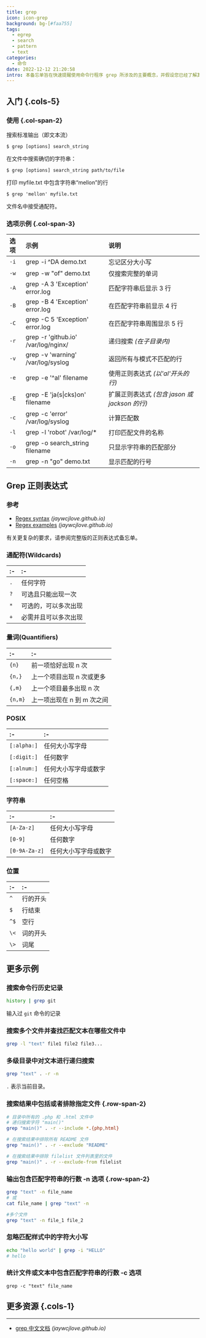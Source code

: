 ```yaml
---
title: grep
icon: icon-grep
background: bg-[#faa755]
tags:
  - egrep
  - search
  - pattern
  - text
categories:
  - 命令
date: 2022-12-12 21:20:58
intro: 本备忘单旨在快速提醒使用命令行程序 grep 所涉及的主要概念，并假设您已经了解其用法。
---
```



入门 {.cols-5}
------

### 使用 {.col-span-2}

搜索标准输出（即文本流）

```shell
$ grep [options] search_string
```

在文件中搜索确切的字符串：

```shell
$ grep [options] search_string path/to/file
```

打印 myfile.txt 中包含字符串“mellon”的行

```shell
$ grep 'mellon' myfile.txt
```

文件名中接受通配符。

### 选项示例  {.col-span-3}

选项 | 示例 | 说明
:-|:-|:-
| `-i`   | grep -i ^DA demo.txt                  | 忘记区分大小写
| `-w`   | grep -w "of" demo.txt                 | 仅搜索完整的单词
| `-A`   | grep -A 3 'Exception' error.log       | 匹配字符串后显示 3 行
| `-B`   | grep -B 4 'Exception' error.log       | 在匹配字符串前显示 4 行
| `-C`   | grep -C 5 'Exception' error.log       | 在匹配字符串周围显示 5 行
| `-r`   | grep -r 'github.io' /var/log/nginx/   | 递归搜索 _(在子目录内)_
| `-v`   | grep -v 'warning' /var/log/syslog     | 返回所有与模式不匹配的行
| `-e`   | grep -e '^al' filename                | 使用正则表达式 _(以'al'开头的行)_
| `-E`   | grep -E 'ja(s\|cks)on' filename       | 扩展正则表达式 _(包含 jason 或 jackson 的行)_
| `-c`   | grep -c 'error' /var/log/syslog       | 计算匹配数
| `-l`   | grep -l 'robot' /var/log/*            | 打印匹配文件的名称
| `-o`   | grep -o search_string filename        | 只显示字符串的匹配部分
| `-n`   | grep -n "go" demo.txt                 | 显示匹配的行号

Grep 正则表达式
-------

### 参考

- [Regex syntax](./regex.md) _(jaywcjlove.github.io)_
- [Regex examples](./regex.md#正则表达式示例) _(jaywcjlove.github.io)_

有关更复杂的要求，请参阅完整版的正则表达式备忘单。

### 通配符(Wildcards)

:- | :-
:- | :-
`.`   | 任何字符
`?`   | 可选且只能出现一次
`*`   | 可选的，可以多次出现
`+`   | 必需并且可以多次出现

### 量词(Quantifiers)

:- | :-
:- | :-
`{n}`    | 前一项恰好出现 n 次
`{n,}`   | 上一个项目出现 n 次或更多
`{,m}`   | 上一个项目最多出现 n 次
`{n,m}`  | 上一项出现在 n 到 m 次之间

### POSIX

:- | :-
:- | :-
`[:alpha:]`   | 任何大小写字母
`[:digit:]`   | 任何数字
`[:alnum:]`   | 任何大小写字母或数字
`[:space:]`   | 任何空格

### 字符串

:- | :-
:- | :-
`[A-Z­a-z]`    | 任何大小写字母
`[0-9]`       | 任何数字
`[0-9­A-Z­a-z]` | 任何大小写字母或数字

### 位置

:- | :-
:- | :-
`^` | 行的开头
`$` | 行结束
`^$` | 空行
`\<` | 词的开头
`\>` | 词尾

更多示例
----

### 搜索命令行历史记录

```bash
history | grep git
```

输入过 `git` 命令的记录

### 搜索多个文件并查找匹配文本在哪些文件中

```bash
grep -l "text" file1 file2 file3...
```

### 多级目录中对文本进行递归搜索

```bash
grep "text" . -r -n
```

`.` 表示当前目录。

### 搜索结果中包括或者排除指定文件 {.row-span-2}

```bash
# 目录中所有的 .php 和 .html 文件中
# 递归搜索字符 "main()"
grep "main()" . -r --include *.{php,html}

# 在搜索结果中排除所有 README 文件
grep "main()" . -r --exclude "README"

# 在搜索结果中排除 filelist 文件列表里的文件
grep "main()" . -r --exclude-from filelist
```

### 输出包含匹配字符串的行数 -n 选项 {.row-span-2}

```bash
grep "text" -n file_name
# 或
cat file_name | grep "text" -n

#多个文件
grep "text" -n file_1 file_2
```

### 忽略匹配样式中的字符大小写

```bash
echo "hello world" | grep -i "HELLO"
# hello
```

### 统计文件或文本中包含匹配字符串的行数 -c 选项

```
grep -c "text" file_name
```

## 更多资源 {.cols-1}
----

- [grep 中文文档](https://wangchujiang.com/linux-command/c/grep.html) _(jaywcjlove.github.io)_





